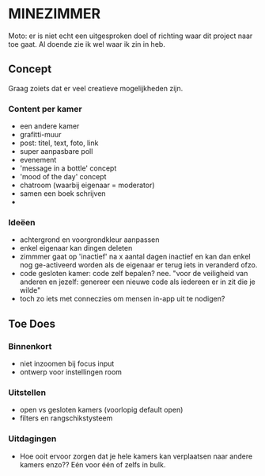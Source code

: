 # MINEZIMMER

Moto: er is niet echt een uitgesproken doel of richting waar dit project naar toe gaat. Al doende zie ik wel waar ik zin in heb.

## Concept

Graag zoiets dat er veel creatieve mogelijkheden zijn.

### Content per kamer

- een andere kamer
- grafitti-muur
- post: titel, text, foto, link
- super aanpasbare poll
- evenement
- 'message in a bottle' concept
- 'mood of the day' concept
- chatroom (waarbij eigenaar = moderator)
- samen een boek schrijven
- 

### Ideëen

- achtergrond en voorgrondkleur aanpassen
- enkel eigenaar kan dingen deleten
- zimmmer gaat op 'inactief' na x aantal dagen inactief en kan dan enkel nog ge-activeerd worden als de eigenaar er terug iets in veranderd ofzo.
- code gesloten kamer: code zelf bepalen? nee. "voor de veiligheid van anderen en jezelf: genereer een nieuwe code als iedereen er in zit die je wilde"
- toch zo iets met conneczies om mensen in-app uit te nodigen?

## Toe Does

### Binnenkort

- niet inzoomen bij focus input
- ontwerp voor instellingen room

### Uitstellen

- open vs gesloten kamers (voorlopig default open)
- filters en rangschikstysteem

### Uitdagingen

- Hoe ooit ervoor zorgen dat je hele kamers kan verplaatsen naar andere kamers enzo?? Eén voor één of zelfs in bulk.



